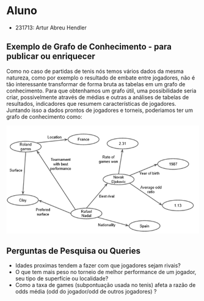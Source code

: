 # Aluno
* 231713: Artur Abreu Hendler

## Exemplo de Grafo de Conhecimento - para publicar ou enriquecer

Como no caso de partidas de tenis nós temos vários dados da mesma natureza, como por exemplo o resultado de embate entre jogadores, não é tão interessante transformar de forma bruta as tabelas em um grafo de conhecimento. Para que obtenhamos um grafo útil, uma possibilidade seria criar, possivelmente através de médias e outras a análises de tabelas de resultados, indicadores que resumem características de jogadores. Juntando isso a dados prontos de jogadores e torneis, poderiamos ter um grafo de conhecimento como:

![Grafo](images/grafo.png)

## Perguntas de Pesquisa ou Queries

* Idades proximas tendem a fazer com que jogadores sejam rivais?
* O que tem mais peso no torneio de melhor performance de um jogador, seu tipo de superfície ou localidade?
* Como a taxa de games (subpontuação usada no tenis) afeta a razão de odds média (odd do jogador/odd de outros jogadores) ?
